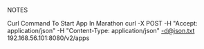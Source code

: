 NOTES

Curl Command To Start App In Marathon
curl -X POST -H "Accept: application/json" -H "Content-Type: application/json" -d@json.txt 192.168.56.101:8080/v2/apps
